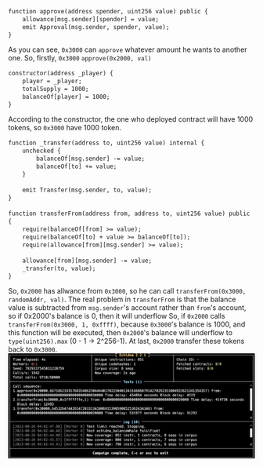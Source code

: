 ```solidity
function approve(address spender, uint256 value) public {
    allowance[msg.sender][spender] = value;
    emit Approval(msg.sender, spender, value);
}
```

As you can see, `0x3000` can `approve` whatever amount he wants to another one.
So, firstly, `0x3000` `approve(0x2000, val)`

```solidity
constructor(address _player) {
    player = _player;
    totalSupply = 1000;
    balanceOf[player] = 1000;
}
```

According to the constructor, the one who deployed contract will have 1000 tokens, so `0x3000` have 1000 token.

```solidity
function _transfer(address to, uint256 value) internal {
    unchecked {
        balanceOf[msg.sender] -= value;
        balanceOf[to] += value;
    }

    emit Transfer(msg.sender, to, value);
}

function transferFrom(address from, address to, uint256 value) public {
    require(balanceOf[from] >= value);
    require(balanceOf[to] + value >= balanceOf[to]);
    require(allowance[from][msg.sender] >= value);

    allowance[from][msg.sender] -= value;
    _transfer(to, value);
}
```

So, `0x2000` has allwance from `0x3000`, so he can call `transferFrom(0x3000, randomAddr, val)`.
The real problem in `transferFrom` is that the balance value is subtracted from `msg.sender`'s account rather than `from`'s account, so if 0x2000's balance is 0, then it will underflow
So, if `0x2000` calls `transferFrom(0x3000, 1, 0xffff)`, because `0x3000`'s balance is 1000, and this function will be executed, then `0x2000`'s balance will underflow to `type(uint256).max` (0 - 1 -> 2^256-1).
At last, `0x2000` transfer these tokens back to `0x3000`.
![](image.png)

